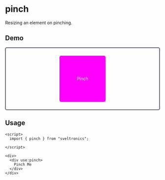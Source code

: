 # pinch

Resizing an element on pinching.

## Demo

<script>
  import { pinch } from 'sveltronics';
</script>

<div style="
  height: 200px;
  border-radius: 5px;
  border: 2px solid #444e5e;
  display: flex;
  justify-content: center;
  align-items: center;
  "
>
  <div
    use:pinch
    style="
      cursor: grab;
      height: 150px;
      width: 150px;
      color: white;
      background: #f0f;
      display: flex;
      justify-content: center;
      align-items: center;
      border-radius: 5px;
    "
  >
    Pinch
  </div>
</div>

## Usage

```svelte
<script>
  import { pinch } from "sveltronics";

</script>

<div>
  <div use:pinch>
    Pinch Me
  </div>
</div>
```